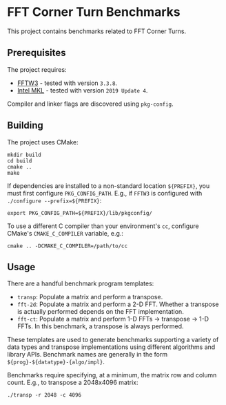 FFT Corner Turn Benchmarks
==========================

This project contains benchmarks related to FFT Corner Turns.

Prerequisites
-------------

The project requires:

* [FFTW3](http://www.fftw.org/) - tested with version `3.3.8`.
* [Intel MKL](https://software.intel.com/mkl) - tested with version `2019 Update 4`.

Compiler and linker flags are discovered using `pkg-config`.

Building
--------

The project uses CMake:

	mkdir build
	cd build
	cmake ..
	make

If dependencies are installed to a non-standard location `${PREFIX}`, you must
first configure `PKG_CONFIG_PATH`.
E.g., if `FFTW3` is configured with `./configure --prefix=${PREFIX}`:

	export PKG_CONFIG_PATH=${PREFIX}/lib/pkgconfig/

To use a different C compiler than your environment's `cc`, configure CMake's
`CMAKE_C_COMPILER` variable, e.g.:

	cmake .. -DCMAKE_C_COMPILER=/path/to/cc

Usage
-----

There are a handful benchmark program templates:

* `transp`: Populate a matrix and perform a transpose.
* `fft-2d`: Populate a matrix and perform a 2-D FFT.
Whether a transpose is actually performed depends on the FFT implementation.
* `fft-ct`: Populate a matrix and perform 1-D FFTs -> transpose -> 1-D FFTs.
In this benchmark, a transpose is always performed.

These templates are used to generate benchmarks supporting a variety of data
types and transpose implementations using different algorithms and library APIs.
Benchmark names are generally in the form `${prog}-${datatype}-{algo/impl}`.

Benchmarks require specifying, at a minimum, the matrix row and column count.
E.g., to transpose a 2048x4096 matrix:

	./transp -r 2048 -c 4096
